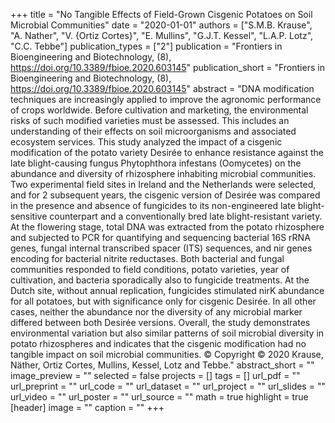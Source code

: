 +++
title = "No Tangible Effects of Field-Grown Cisgenic Potatoes on Soil Microbial Communities"
date = "2020-01-01"
authors = ["S.M.B. Krause", "A. Nather", "V. {Ortiz Cortes}", "E. Mullins", "G.J.T. Kessel", "L.A.P. Lotz", "C.C. Tebbe"]
publication_types = ["2"]
publication = "Frontiers in Bioengineering and Biotechnology, (8), https://doi.org/10.3389/fbioe.2020.603145"
publication_short = "Frontiers in Bioengineering and Biotechnology, (8), https://doi.org/10.3389/fbioe.2020.603145"
abstract = "DNA modification techniques are increasingly applied to improve the agronomic performance of crops worldwide. Before cultivation and marketing, the environmental risks of such modified varieties must be assessed. This includes an understanding of their effects on soil microorganisms and associated ecosystem services. This study analyzed the impact of a cisgenic modification of the potato variety Desirée to enhance resistance against the late blight-causing fungus Phytophthora infestans (Oomycetes) on the abundance and diversity of rhizosphere inhabiting microbial communities. Two experimental field sites in Ireland and the Netherlands were selected, and for 2 subsequent years, the cisgenic version of Desirée was compared in the presence and absence of fungicides to its non-engineered late blight-sensitive counterpart and a conventionally bred late blight-resistant variety. At the flowering stage, total DNA was extracted from the potato rhizosphere and subjected to PCR for quantifying and sequencing bacterial 16S rRNA genes, fungal internal transcribed spacer (ITS) sequences, and nir genes encoding for bacterial nitrite reductases. Both bacterial and fungal communities responded to field conditions, potato varieties, year of cultivation, and bacteria sporadically also to fungicide treatments. At the Dutch site, without annual replication, fungicides stimulated nirK abundance for all potatoes, but with significance only for cisgenic Desirée. In all other cases, neither the abundance nor the diversity of any microbial marker differed between both Desirée versions. Overall, the study demonstrates environmental variation but also similar patterns of soil microbial diversity in potato rhizospheres and indicates that the cisgenic modification had no tangible impact on soil microbial communities. © Copyright © 2020 Krause, Näther, Ortiz Cortes, Mullins, Kessel, Lotz and Tebbe."
abstract_short = ""
image_preview = ""
selected = false
projects = []
tags = []
url_pdf = ""
url_preprint = ""
url_code = ""
url_dataset = ""
url_project = ""
url_slides = ""
url_video = ""
url_poster = ""
url_source = ""
math = true
highlight = true
[header]
image = ""
caption = ""
+++
